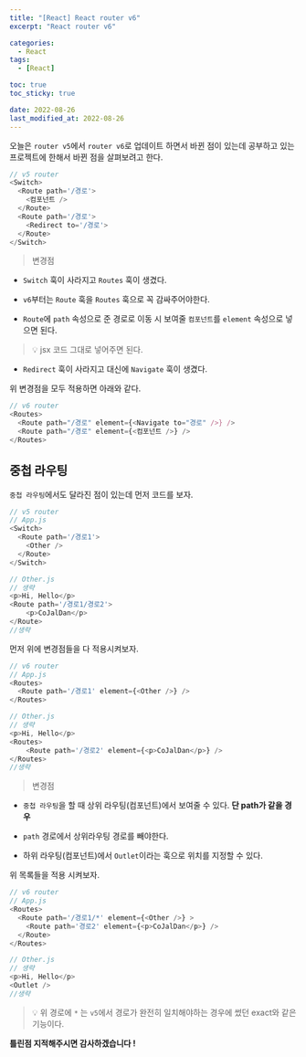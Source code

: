 ```yaml
---
title: "[React] React router v6"
excerpt: "React router v6"

categories:
  - React
tags:
  - [React]

toc: true
toc_sticky: true

date: 2022-08-26
last_modified_at: 2022-08-26
---
```


오늘은 `router v5`에서 `router v6`로 업데이트 하면서 바뀐 점이 있는데 공부하고 있는 프로젝트에 한해서 바뀐 점을 살펴보려고 한다.

```javascript
// v5 router
<Switch>
  <Route path='/경로'>
    <컴포넌트 />
  </Route>
  <Route path='/경로'>
    <Redirect to='/경로'>
  </Route>
</Switch>
```

> 변경점

- `Switch` 훅이 사라지고 `Routes` 훅이 생겼다.

- `v6`부터는 `Route` 훅을 `Routes` 훅으로 꼭 감싸주어야한다.

- `Route`에 `path` 속성으로 준 경로로 이동 시 보여줄 `컴포넌트`를 `element` 속성으로 넣으면 된다.

> 💡 jsx 코드 그대로 넣어주면 된다.

- `Redirect` 훅이 사라지고 대신에 `Navigate` 훅이 생겼다.

위 변경점을 모두 적용하면 아래와 같다.

```javascript
// v6 router
<Routes>
  <Route path="/경로" element={<Navigate to="경로" />} />
  <Route path="/경로" element={<컴포넌트 />} />
</Routes>
```

## 중첩 라우팅

`중첩 라우팅`에서도 달라진 점이 있는데 먼저 코드를 보자.

```javascript
// v5 router
// App.js
<Switch>
  <Route path='/경로1'>
    <Other />
  </Route>
</Switch>

// Other.js
// 생략
<p>Hi, Hello</p>
<Route path='/경로1/경로2'>
    <p>CoJalDan</p>
</Route>
//생략
```

먼저 위에 변경점들을 다 적용시켜보자.

```javascript
// v6 router
// App.js
<Routes>
  <Route path='/경로1' element={<Other />} />
</Routes>

// Other.js
// 생략
<p>Hi, Hello</p>
<Routes>
    <Route path='/경로2' element={<p>CoJalDan</p>} />
</Routes>
//생략

```

> 변경점

- `중첩 라우팅`을 할 때 상위 라우팅(컴포넌트)에서 보여줄 수 있다. **단 path가 같을 경우**

- `path` 경로에서 상위라우팅 경로를 빼야한다.

- 하위 라우팅(컴포넌트)에서 `Outlet`이라는 훅으로 위치를 지정할 수 있다.

위 목록들을 적용 시켜보자.

```javascript
// v6 router
// App.js
<Routes>
  <Route path='/경로1/*' element={<Other />} >
    <Route path='경로2' element={<p>CoJalDan</p>} />
  </Route>
</Routes>

// Other.js
// 생략
<p>Hi, Hello</p>
<Outlet />
//생략
```

> 💡 위 경로에 `*` 는 `v5`에서 경로가 완전히 일치해야하는 경우에 썼던 exact와 같은 기능이다.

**틀린점 지적해주시면 감사하겠습니다 !**
